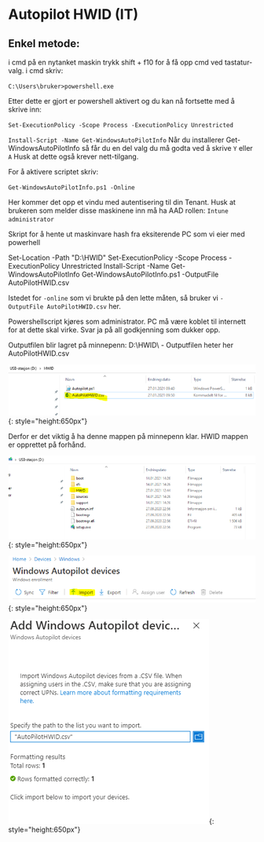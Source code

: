 # Autopilot HWID (IT)

## Enkel metode:
i cmd på en nytanket maskin trykk shift + f10 for å få opp cmd ved tastatur-valg. 
i cmd skriv:  

`C:\Users\bruker>powershell.exe`  

Etter dette er gjort er powershell aktivert og du kan nå fortsette med å skrive inn:  

`Set-ExecutionPolicy -Scope Process -ExecutionPolicy Unrestricted`

`Install-Script -Name Get-WindowsAutoPilotInfo`
Når du installerer Get-WindowsAutoPilotInfo så får du en del valg du må godta ved å skrive `Y` eller `A` Husk at dette også krever nett-tilgang.

For å aktivere scriptet skriv:  

`Get-WindowsAutoPilotInfo.ps1 -Online`

Her kommer det opp et vindu med autentisering til din Tenant. Husk at brukeren som melder disse maskinene inn må ha AAD rollen: `Intune administrator`  



Skript for å hente ut maskinvare hash fra eksiterende PC som vi eier med powerhell
 
Set-Location -Path "D:\HWID"
Set-ExecutionPolicy -Scope Process -ExecutionPolicy Unrestricted
Install-Script -Name Get-WindowsAutoPilotInfo
Get-WindowsAutoPilotInfo.ps1 -OutputFile AutoPilotHWID.csv

Istedet for `-online` som vi brukte på den lette måten, så bruker vi `-OutputFile AutoPilotHWID.csv` her.
 
Powershellscript kjøres som administrator. PC må være koblet til internett for at dette skal virke. 
Svar ja på all godkjenning som dukker opp.  
 
Outputfilen blir lagret på minnepenn: D:\HWID\  - Outputfilen heter her AutoPilotHWID.csv  

![auto1](\img\autopilot2.png){: style="height:650px"}
  

Derfor er det viktig å ha denne mappen på minnepenn klar. HWID mappen er opprettet på forhånd.  

![auto2](\img\autopilot1.png){: style="height:650px"}

  
![auto3](\img\autopilot4.png){: style="height:650px"}
 

![auto4](\img\autopilot5.png){: style="height:650px"}



